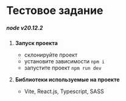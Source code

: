 # Тестовое задание

##### node v20.12.2

1. **Запуск проекта**

   - склонируйте проект
   - установите зависимости `npm i`
   - запустите проект `npm run dev`

2. **Библиотеки используемые на проекте**

   - Vite, React.js, Typescript, SASS
